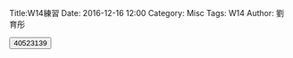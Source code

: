 Title:W14練習
Date: 2016-12-16 12:00
Category: Misc
Tags: W14
Author: 劉育彤


<!-- PELICAN_END_SUMMARY -->

<!-- 導入 FileSaver -->

<script type="text/javascript" src="./../FileSaver.min.js"></script>

<!-- 導入 Brython 標準程式庫 -->

<script type="text/javascript" 
    src="https://cdn.rawgit.com/brython-dev/brython/master/www/src/brython_dist.js">
</script>

<!-- 啟動 Brython -->

<script>
window.onload=function(){
brython(1);
}
</script>

<!-- ch01 基本的列印與輸入函式 -->

<script type="text/python3">
from browser import document
from browser import alert
def get_input(ev):
    the_input= input("我上課不要玩手機")
    alert("輸入為:"+str(the_input))

document['ch01'].bind('click',get_input)
</script>
<button id="ch01">40523139</button>